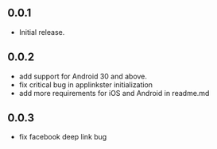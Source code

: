 ## 0.0.1

* Initial release.


## 0.0.2

* add support for Android 30 and above.
* fix critical bug in applinkster initialization
* add more requirements for iOS and Android in readme.md

## 0.0.3

* fix facebook deep link bug
